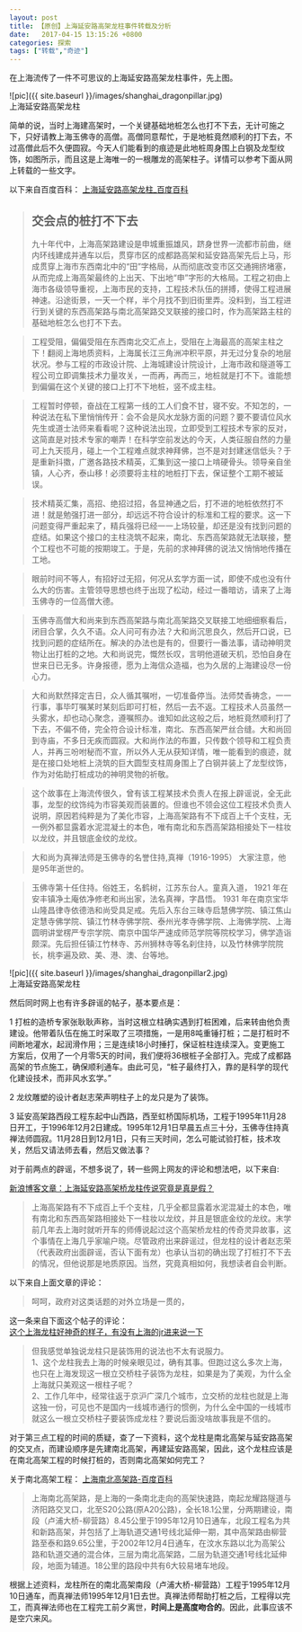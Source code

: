 ```yaml
---
layout: post
title: 【原创】上海延安路高架龙柱事件转载及分析
date:   2017-04-15 13:15:26 +0800
categories: 探索
tags: ["转载","奇迹"]
---
```

在上海流传了一件不可思议的上海延安路高架龙柱事件，先上图。

![pic]({{ site.baseurl }}/images/shanghai_dragonpillar.jpg)<br>
上海延安路高架龙柱

简单的说，当时上海建高架时，一个关键基础地桩怎么也打不下去，无计可施之下，只好请教上海玉佛寺的高僧。高僧同意帮忙，于是地桩竟然顺利的打下去，不过高僧此后不久便圆寂。今天人们能看到的痕迹是此地桩周身围上白钢及龙型纹饰，如图所示，而且这是上海唯一的一根雕龙的高架柱子。详情可以参考下面从网上转载的一些文字。

以下来自百度百科：
[上海延安路高架龙柱\_百度百科](http://baike.baidu.com/link?url=T2Z47zCxqz1OCZZP4kZF5jRoeSZ7EUOUJ8Rc5X2QnnrtzOWATcdcWJC2qwYRtjLtzCR3x5f2n0pYS3tBw6E\_8po15XbsuIQnud9HAdbi83ntQHzeqgx91tsJDP4ie5jPQtGp3Q1KmCGAPwzGyJRDX4WJlX3eQa\_EtEDIeOIO2PLsucbpLPL-vH6TrZlxGJz\_)

>## 交会点的桩打不下去
>九十年代中，上海高架路建设是申城重振雄风，跻身世界一流都市前曲，继内环线建成并通车以后，贯穿市区的成都路高架和延安路高架先后上马，形成贯穿上海市东西南北中的“田”字格局，从而彻底改变市区交通拥挤堵塞，从而完成上海高架最终的上出天、下出地“申”字形的大格局。工程之初由上海市各级领导重视，上海市民的支持，工程技术队伍的拼搏，使得工程进展神速。沿途街景，一天一个样，半个月找不到旧街里弄。没料到，当工程进行到关键的东西高架路与南北高架路交叉联接的接口时，作为高架路主柱的基础地桩怎么也打不下去。

>工程受阻，偏偏受阻在东西南北交汇点上，受阻在上海最高的高架主柱之下！翻阅上海地质资料，上海属长江三角洲冲积平原，并无过分复杂的地层状况。参与工程的市政设计院、上海城建设计院设计，上海市政和隧道等工程公司立即调集技术力量攻关，一而再，再而三，地桩就是打不下。谁能想到偏偏在这个关键的接口上打不下地桩，竖不成主柱。

>工程暂时停顿，奋战在工程第一线的工人们食不甘，寝不安。不知怎的，一种说法在私下里悄悄传开：会不会是风水龙脉方面的问题？要不要请位风水先生或道士法师来看看呢？这种说法出现，立即受到工程技术专家的反对，这简直是对技术专家的嘲弄！在科学空前发达的今天，人类征服自然的力量可上九天揽月，碰上一个工程难点就求神拜佛，岂不是对封建迷信低头？于是重新抖擞，广邀各路技术精英，汇集到这一接口上啃硬骨头。领导亲自坐镇，人心齐，泰山移！必须要将主柱的地桩打下去，保证整个工期不被延误。

>技术精英汇集，高招、绝招过招，各显神通之后，打不进的地桩依然打不进！就是勉强打进一部分，却远远不符合设计的标准和工程的要求。这一下问题变得严重起来了，精兵强将已经一一上场较量，却还是没有找到问题的症结。如果这个接口的主柱浇筑不起来，南北、东西高架路就无法联接，整个工程也不可能的按期竣工。于是，先前的求神拜佛的说法又悄悄地传播在工地。

>眼前时间不等人，有招好过无招，何况从玄学方面一试，即使不成也没有什么大的伤害。主管领导思想也终于出现了松动，经过一番暗访，请来了上海玉佛寺的一位高僧大德。

>玉佛寺高僧大和尚来到东西高架路与南北高架路交叉联接工地细细察看后，闭目合掌，久久不语。众人问可有办法？大和尚沉思良久，然后开口说，已找到问题的症结所在。解决的办法也是有的，但要行一番法事，请动神明灵物让出打桩的之地。大和尚说完，慨然长叹，言明他道破天机，恐怕自身在世来日已无多。许身报德，愿为上海信众造福，也为久居的上海建设尽一份心力。

>大和尚默然择定吉日，众人循其嘱咐，一切准备停当。法师焚香祷念，一一行事，事毕叮嘱某时某刻后即可打桩，然后一去不返。工程技术人员虽然一头雾水，却也动心聚念，遵嘱照办。谁知如此这般之后，地桩竟然顺利打了下去，不偏不倚，完全符合设计标准，南北、东西高架严丝合缝。大和尚回到寺庙，不多日无疾而圆寂。大和尚作法的布置，只传数个领导和工程负责人，并再三吩咐秘而不宣，所以外人无从获知详情，唯一能看到的痕迹，就是在接口处地桩上浇筑的巨大圆型支柱周身围上了白钢并装上了龙型纹饰，作为对佑助打桩成功的神明灵物的祈敬。

>这个故事在上海流传很久，曾有该工程某技术负责人在报上辟谣说，全无此事，龙型的纹饰纯为市容美观而装置的。但谁也不领会这位工程技术负责人说明，原因若纯粹是为了美化市容，上海高架路有不下成百上千个支柱，无一例外都显露着水泥混凝土的本色，唯有南北和东西高架路相接处下一柱妆以龙纹，并且银底金纹的龙纹。

>大和尚为真禅法师是玉佛寺的名誉住持,真禅（1916-1995） 大家注意，他是95年逝世的。

>玉佛寺第十任住持。俗姓王，名鹤树，江苏东台人。童真入道， 1921 年在安丰镇净土庵依净修老和尚出家，法名真禅，字昌悟。 1931 年在南京宝华山隆昌律寺依德浩和尚受具足戒。先后入东台三昧寺启慧佛学院、镇江焦山定慧寺佛学院、镇江竹林寺佛学院、泰州光孝寺佛学院、上海佛学院、上海圆明讲堂楞严专宗学院、南京中国华严速成师范学院等院校学习，佛学造诣颇深。先后担任镇江竹林寺、苏州狮林寺等名刹住持，以及竹林佛学院院长，桃李遍及欧、美、港、澳、台等地。

![pic]({{ site.baseurl }}/images/shanghai_dragonpillar2.jpg)<br>
上海延安路高架龙柱

然后同时网上也有许多辟谣的帖子，基本要点是：

1 打桩的造桥专家张耿耿声称，当时这根立柱确实遇到打桩困难，后来转由他负责建设。他带着队伍在施工时采取了三项措施，一是用8吨重锤打桩；二是打桩时不间断地灌水，起润滑作用；三是连续18小时捶打，保证桩柱连续深入。变更施工方案后，仅用了一个月零5天的时间，我们便将36根桩子全部打入。完成了成都路高架的节点施工，确保顺利通车。由此可见，“桩子最终打入，靠的是科学的现代化建设技术，而非风水玄学。”

2 龙纹雕塑的设计者赵志荣声明柱子上的龙只是为了装饰。

3 延安高架路西段工程东起中山西路，西至虹桥国际机场，工程于1995年11月28日开工，于1996年12月2日建成。1995年12月1日早晨五点三十分，玉佛寺住持真禅法师圆寂。11月28日到12月1日，只有三天时间，怎么可能试验打桩，技术攻关，然后又请法师去看，然后又做法事？

对于前两点的辟谣，不想多说了，转一些网上网友的评论和想法吧，以下来自:  

[新浪博客文章：上海延安路高架桥龙柱传说究竟是真是假？](http://blog.sina.com.cn/s/blog_49b5473f0100hnba.html)

>上海高架路有不下成百上千个支柱，几乎全都显露着水泥混凝土的本色，唯有南北和东西高架路相接处下一柱妆以龙纹，并且是银底金纹的龙纹。末学前几年去上海时就听开车的师傅说起过这个高架桥龙柱的传奇灵异故事，这个事情在上海几乎家喻户晓。尽管政府出来辟谣过，但龙柱的设计者赵志荣（代表政府出面辟谣，否认下面有龙）也承认当初的确出现了打桩打不下去的情况，但他说那是地质原因。当然，究竟真相如何，我想读者自会判断。 

以下来自上面文章的评论：

>呵呵，政府对这类话题的对外立场是一贯的， 

这一条来自下面这个帖子的评论：  
[这个上海龙柱好神奇的样子，有没有上海的jr进来说一下](https://bbs.hupu.com/11735312.html)
>但我感觉单独说龙柱只是装饰用的说法也不太有说服力。   
>1、这个龙柱我去上海的时候亲眼见过，确有其事。但跑过这么多次上海，也只在上海发现这一根立交桥柱子装饰为龙柱，如果是为了美观，为什么全上海就只美观这一根柱子呢？   
>2、工作几年中，经常往返于京沪广深几个城市，立交桥的龙柱也就是上海这独一份，可见也不是国内一线城市通行的惯例，为什么全中国的一线城市就这么一根立交桥柱子要装饰成龙柱？要说后面没啥故事我是不信的。  

对于第三点工程的时间的质疑，查了一下资料，这个龙柱是南北高架与延安路高架的交叉点，而建设顺序是先建南北高架，再建延安路高架，因此，这个龙柱应该是在南北高架工程的时候打桩的，否则南北高架如何完工？

关于南北高架工程：
[上海南北高架路-百度百科](http://baike.baidu.com/link?url=_VIszzpbFrCBXpubjgwJLxdE-hsezRElyIlBlwGvC7IrPxpkGPHJrcHkLljTLZlNyPVIMRzxbe-anEF7OTNVIOBrJpexuZpeFIPF4B8jEbWsMHE7cjTR-IzpF0Ata6qliSab4swnQ1wiMMQfXXbHPvceeKuTt_oT3QF3IS5BaS3)

>上海南北高架路，是上海的一条南北走向的高架快速路，南起龙耀路隧道与济阳路交叉口，北至S20公路(原A20公路)，全长18.1公里，分两期建设，南段（卢浦大桥-柳营路）8.45公里于1995年12月10日通车，北段工程名为共和新路高架，并包括了上海轨道交通1号线北延伸一期，其中高架路由柳营路至泰和路9.65公里，于2002年12月4日通车，在汶水东路以北为高架公路和轨道交通的混合体，三层为南北高架路，二层为轨道交通1号线北延伸段，地面为辅道。18公里的路段中共有6大较易堵车地段。

根据上述资料，龙柱所在的南北高架南段（卢浦大桥-柳营路）工程于1995年12月10日通车，而真禅法师1995年12月1日去世。真禅法师帮助打桩之后，工程得以完工，而真禅法师也在工程完工前夕离世，**时间上是高度吻合的**。因此，此事应该不是空穴来风。
